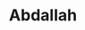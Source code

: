---
title: Abdallah
excer: zephyr
iconPath: assets/img/Ab.jpg
socialIcons: assets/img/socialImgBlock.svg
imgUrl: assets/img/Ab.jpg
description: Doucement mais sûrement
github: https://github.com/amaraabdallah
sid: 83010-07-01
---